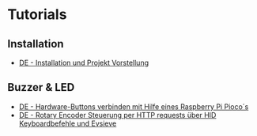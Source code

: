 # Tutorials

## Installation

- [DE - Installation und Projekt Vorstellung](https://youtu.be/DMgBcx03vnQ)

## Buzzer & LED

- [DE - Hardware-Buttons verbinden mit Hilfe eines Raspberry Pi Pioco´s](https://youtu.be/IhPlbZPBeko)
- [DE - Rotary Encoder Steuerung per HTTP requests über HID Keyboardbefehle und Evsieve](https://youtu.be/kMHEmmB6AF8)
